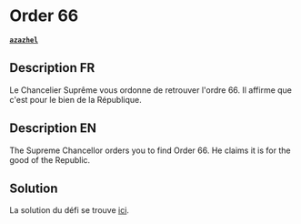 # Order 66

[**`azazhel`**](https://github.com/azazhe1)

## Description FR

Le Chancelier Suprême vous ordonne de retrouver l'ordre 66. Il affirme que c'est pour le bien de la République.

## Description EN

The Supreme Chancellor orders you to find Order 66. He claims it is for the good of the Republic.

## Solution

La solution du défi se trouve [ici](solution/).